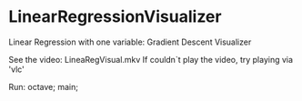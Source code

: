 # LinearRegressionVisualizer
Linear Regression with one variable:
Gradient Descent Visualizer

See the video: LineaRegVisual.mkv
If couldn`t play the video, try playing via 'vlc'

Run:
octave;
main;
